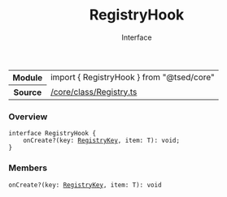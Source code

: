
<header class="symbol-info-header"><h1 id="registryhook">RegistryHook</h1><label class="symbol-info-type-label interface">Interface</label></header>
<!-- summary -->
<section class="symbol-info"><table class="is-full-width"><tbody><tr><th>Module</th><td><div class="lang-typescript"><span class="token keyword">import</span> { RegistryHook }&nbsp;<span class="token keyword">from</span>&nbsp;<span class="token string">"@tsed/core"</span></div></td></tr><tr><th>Source</th><td><a href="https://github.com/Romakita/ts-express-decorators/blob/v4.20.2/src//core/class/Registry.ts#L0-L0">/core/class/Registry.ts</a></td></tr></tbody></table></section>
<!-- overview -->


### Overview


<pre><code class="typescript-lang "><span class="token keyword">interface</span> RegistryHook<T> <span class="token punctuation">{</span>
    onCreate?<span class="token punctuation">(</span>key<span class="token punctuation">:</span> <a href="#api/core/registrykey"><span class="token">RegistryKey</span></a><span class="token punctuation">,</span> item<span class="token punctuation">:</span> T<span class="token punctuation">)</span><span class="token punctuation">:</span> <span class="token keyword">void</span><span class="token punctuation">;</span>
<span class="token punctuation">}</span></code></pre>


<!-- Parameters -->

<!-- Description -->

<!-- Members -->







### Members



<div class="method-overview">
<pre><code class="typescript-lang ">onCreate?<span class="token punctuation">(</span>key<span class="token punctuation">:</span> <a href="#api/core/registrykey"><span class="token">RegistryKey</span></a><span class="token punctuation">,</span> item<span class="token punctuation">:</span> T<span class="token punctuation">)</span><span class="token punctuation">:</span> <span class="token keyword">void</span></code></pre>
</div>









